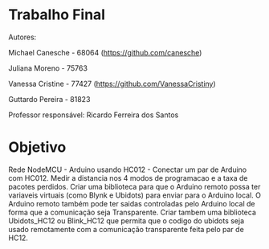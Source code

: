 # Trabalho Final 
    
Autores: 

Michael Canesche - 68064 (https://github.com/canesche)
         
Juliana Moreno   - 75763
         
Vanessa Cristine - 77427 (https://github.com/VanessaCristiny)
         
Guttardo Pereira - 81823

Professor responsável: 
         Ricardo Ferreira dos Santos

# Objetivo

Rede NodeMCU - Arduino usando HC012 - Conectar um par de Arduino com HC012. Medir a distancia nos 4 modos de programacao e a taxa de pacotes perdidos. Criar uma biblioteca para que o Arduino remoto possa ter variaveis virtuais (como Blynk e Ubidots) para enviar para o Arduino local. O Arduino remoto também pode ter saidas controladas pelo Arduino local de forma que a comunicação seja Transparente. Criar tambem uma biblioteca Ubidots_HC12 ou Blink_HC12 que permita que o codigo do ubidots seja usado remotamente com a comunicação transparente feita pelo par de HC12.
